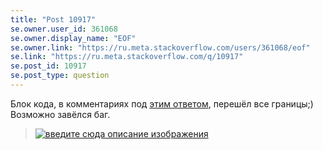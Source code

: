 ```yaml
---
title: "Post 10917"
se.owner.user_id: 361068
se.owner.display_name: "EOF"
se.owner.link: "https://ru.meta.stackoverflow.com/users/361068/eof"
se.link: "https://ru.meta.stackoverflow.com/q/10917"
se.post_id: 10917
se.post_type: question
---
```

<p>Блок кода, в комментариях под <a href="https://ru.stackoverflow.com/a/1187603/361068">этим ответом</a>, перешёл все границы;) Возможно завёлся баг.</p>
<blockquote>
<p><a href="https://i.stack.imgur.com/I82ka.png" rel="nofollow noreferrer"><img src="https://i.stack.imgur.com/I82ka.png" alt="введите сюда описание изображения" /></a></p>
</blockquote>

